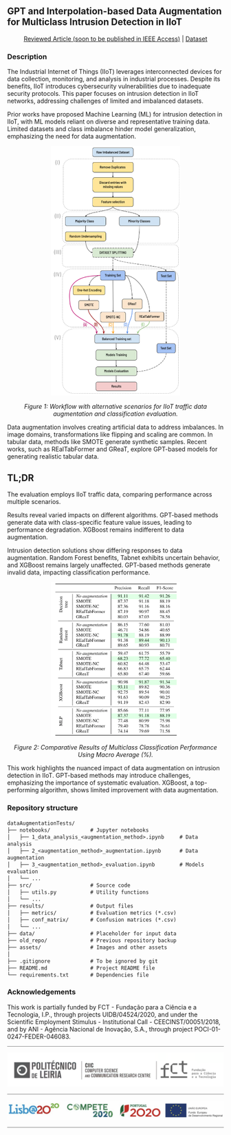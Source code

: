 ## GPT and Interpolation-based Data Augmentation for Multiclass Intrusion Detection in IIoT


<div align="center">

  [Reviewed Article (soon to be published in IEEE Access)](https://ieeeaccess.ieee.org) | [Dataset](https://www.kaggle.com/datasets/mohamedamineferrag/edgeiiotset-cyber-security-dataset-of-iot-iiot) 
 
</div>

### Description

The Industrial Internet of Things (IIoT) leverages interconnected devices for data collection, monitoring, and analysis in industrial processes. Despite its benefits, IIoT introduces cybersecurity vulnerabilities due to inadequate security protocols. This paper focuses on intrusion detection in IIoT networks, addressing challenges of limited and imbalanced datasets.

Prior works have proposed Machine Learning (ML) for intrusion detection in IIoT, with ML models reliant on diverse and representative training data. Limited datasets and class imbalance hinder model generalization, emphasizing the need for data augmentation.

<div align="center">
  <img src="assets/workflow_v4.png" width="300px" alt="Workflow">
  <p><em>Figure 1: Workflow with alternative scenarios for IIoT traffic data augmentation and classification evaluation.</em></p>
</div>

Data augmentation involves creating artificial data to address imbalances. In image domains, transformations like flipping and scaling are common. In tabular data, methods like SMOTE generate synthetic samples. Recent works, such as REalTabFormer and GReaT, explore GPT-based models for generating realistic tabular data.

## TL;DR

The evaluation employs IIoT traffic data, comparing performance across multiple scenarios.

Results reveal varied impacts on different algorithms. GPT-based methods generate data with class-specific feature value issues, leading to performance degradation. XGBoost remains indifferent to data augmentation.

Intrusion detection solutions show differing responses to data augmentation. Random Forest benefits, Tabnet exhibits uncertain behavior, and XGBoost remains largely unaffected. GPT-based methods generate invalid data, impacting classification performance.

<div align="center">
    <img src="assets/results_table.png" width="300px" alt="results">
    <p><em>Figure 2: Comparative Results of Multiclass Classification Performance Using Macro Average (%).</em></p>
</div>

This work highlights the nuanced impact of data augmentation on intrusion detection in IIoT. GPT-based methods may introduce challenges, emphasizing the importance of systematic evaluation. XGBoost, a top-performing algorithm, shows limited improvement with data augmentation. 

### Repository structure

```
dataAugmentationTests/                  
├── notebooks/             # Jupyter notebooks
│   ├── 1_data_analysis_<augmentation_method>.ipynb     # Data analysis
│   ├── 2_<augmentation_method>_augmentation.ipynb      # Data augmentation
│   ├── 3_<augmentation_method>_evaluation.ipynb        # Models evaluation
│   └── ...                       
├── src/                   # Source code
│   ├── utils.py           # Utility functions
│   └── ...                
├── results/               # Output files
│   ├── metrics/           # Evaluation metrics (*.csv)
│   ├── conf_matrix/       # Confusion matrices (*.csv)
│   └── ...                
├── data/                  # Placeholder for input data
├── old_repo/              # Previous repository backup
├── assets/                # Images and other assets
│
├── .gitignore             # To be ignored by git
├── README.md              # Project README file
└── requirements.txt       # Dependencies file

```


### Acknowledgements

This work is partially funded by FCT - Fundação para a Ciência e a Tecnologia, I.P., through projects UIDB/04524/2020, and under the Scientific Employment Stimulus - Institutional Call - CEECINST/00051/2018, and by ANI - Agência Nacional de Inovação, S.A., through project POCI-01-0247-FEDER-046083.


<hr style="height:1px; background-color:grey; border:none;">

<p align="center">
<img src="assets/CIIC_logo.png" width="700px"/>
</p>

<hr style="height:1px; background-color:grey; border:none;">

<p align="center">
<img src="assets/fundo_financiamento.png" width="700px"/>
</p>

<hr style="height:1px; background-color:grey; border:none;">